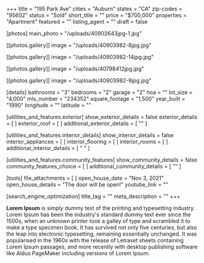 +++
title = "195 Park Ave"
cities = "Auburn"
states = "CA"
zip-codes = "95602"
status = "Sold"
short_title = ""
price = "$700,000"
properties = "Apartment"
featured = ""
listing_agent = ""
draft = false

[photos]
main_photo = "/uploads/40902643jpg-1.jpg"

  [[photos.gallery]]
  image = "/uploads/40903982-8jpg.jpg"

  [[photos.gallery]]
  image = "/uploads/40903982-14jpg.jpg"

  [[photos.gallery]]
  image = "/uploads/40798412jpg.jpg"

  [[photos.gallery]]
  image = "/uploads/40903982-9jpg.jpg"

[details]
bathrooms = "3"
bedrooms = "2"
garage = "2"
hoa = ""
lot_size = "4,000"
mls_number = "234352"
square_footage = "1,500"
year_built = "1990"
longitude = ""
latitude = ""

[utilities_and_features.exterior]
show_exterior_details = false
exterior_details = [ ]
exterior_roof = [ ]
additional_exterior_details = [ "" ]

[utilities_and_features.interior_details]
show_interior_details = false
interior_appliances = [ ]
interior_flooring = [ ]
interior_rooms = [ ]
additional_interior_details = [ " " ]

[utilities_and_features.community_features]
show_community_details = false
community_features_choice = [ ]
additional_community_details = [ "" ]

[tools]
file_attachments = [ ]
open_house_date = "Nov 3, 2021"
open_house_details = "The door will be open!"
youtube_link = ""

[search_engine_optimization]
title_tag = ""
meta_description = ""
+++

**Lorem Ipsum**&nbsp;is simply dummy text of the printing and typesetting industry. Lorem Ipsum has been the industry's standard dummy text ever since the 1500s, when an unknown printer took a galley of type and scrambled it to make a type specimen book. It has survived not only five centuries, but also the leap into electronic typesetting, remaining essentially unchanged. It was popularised in the 1960s with the release of Letraset sheets containing Lorem Ipsum passages, and more recently with desktop publishing software like Aldus PageMaker including versions of Lorem Ipsum.
